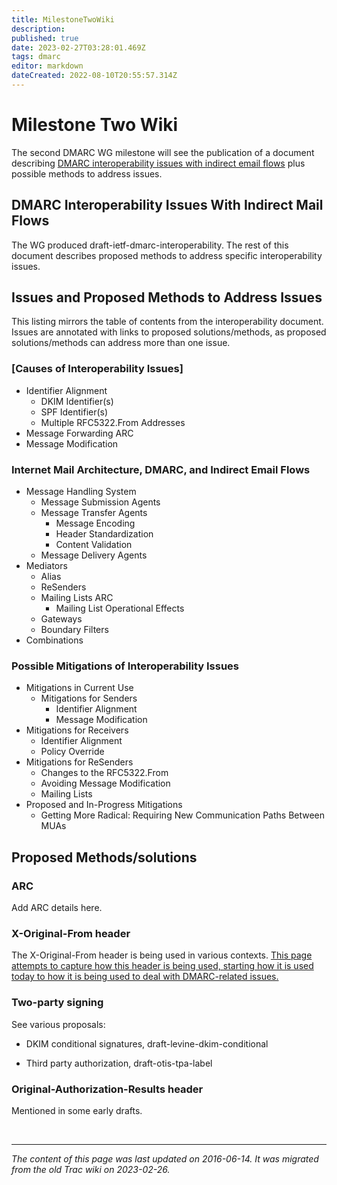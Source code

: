 ```yaml
---
title: MilestoneTwoWiki
description: 
published: true
date: 2023-02-27T03:28:01.469Z
tags: dmarc
editor: markdown
dateCreated: 2022-08-10T20:55:57.314Z
---
```




# Milestone Two Wiki

The second DMARC WG milestone will see the publication of a document describing [DMARC interoperability issues with indirect email flows](https://trac.tools.ietf.org/html/draft-ietf-dmarc-interoperability) plus possible methods to address issues.

## DMARC Interoperability Issues With Indirect Mail Flows 

The WG produced draft-ietf-dmarc-interoperability. The rest of this document describes proposed methods to address specific interoperability issues.

## Issues and Proposed Methods to Address Issues 

This listing mirrors the table of contents from the interoperability document. Issues are annotated with links to proposed solutions/methods, as proposed solutions/methods can address more than one issue. 

### [Causes of Interoperability Issues] 

 - Identifier Alignment
     -  DKIM Identifier(s)
     -   SPF Identifier(s)
     -   Multiple RFC5322.From Addresses 
 -   Message Forwarding ARC
 -   Message Modification 

### Internet Mail Architecture, DMARC, and Indirect Email Flows

  -   Message Handling System
      -  Message Submission Agents
      -  Message Transfer Agents
          -  Message Encoding
          -  Header Standardization
          -  Content Validation 
      -  Message Delivery Agents 
 -   Mediators
      -  Alias
      -  ReSenders
      -  Mailing Lists ARC
          -  Mailing List Operational Effects 
      -  Gateways
      -  Boundary Filters 
 -   Combinations 

### Possible Mitigations of Interoperability Issues 

  -  Mitigations in Current Use
      -  Mitigations for Senders
         -   Identifier Alignment
          -  Message Modification 
  -   Mitigations for Receivers
        -    Identifier Alignment
        -    Policy Override 
  -    Mitigations for ReSenders
         -   Changes to the RFC5322.From
          -  Avoiding Message Modification
          -  Mailing Lists 
  -  Proposed and In-Progress Mitigations
       - Getting More Radical: Requiring New Communication Paths Between MUAs 


## Proposed Methods/solutions 

###  ARC 

Add ARC details here.

### X-Original-From header

The X-Original-From header is being used in various contexts.  [This page attempts to capture how this header is being used, starting how it is used today to how it is being used to deal with DMARC-related issues.](/group/dmarc/XOriginalFrom)

### Two-party signing 

See various proposals:

* DKIM conditional signatures, draft-levine-dkim-conditional

*  Third party authorization, draft-otis-tpa-label

### Original-Authorization-Results header

Mentioned in some early drafts.


&nbsp;
&nbsp;
&nbsp;

---

*The content of this page was last updated on 2016-06-14. It was migrated from the old Trac wiki on 2023-02-26.*